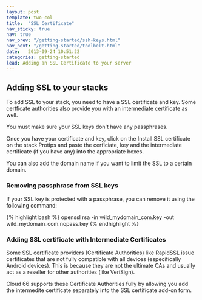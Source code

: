 ```yaml
---
layout: post
template: two-col
title:  "SSL Certificate"
nav_sticky: true
nav: true
nav_prev: "/getting-started/ssh-keys.html"
nav_next: "/getting-started/toolbelt.html"
date:   2013-09-24 10:51:22
categories: getting-started
lead: Adding an SSL Certificate to your server
---
```



## Adding SSL to your stacks
To add SSL to your stack, you need to have a SSL certificate and key. Some certficate authorities also provide you with an intermediate certificate as well.

You must make sure your SSL keys don't have any passphrases.

Once you have your certificate and key, click on the Install SSL certificate on the stack Protips and paste the cerficiate, key and the intermediate certificate (if you have any) into the appropriate boxes.

You can also add the domain name if you want to limit the SSL to a certain domain.

### Removing passphrase from SSL keys
If your SSL key is protected with a passphrase, you can remove it using the following command:

{% highlight bash %}
	openssl rsa -in wild_mydomain_com.key -out wild_mydomain_com.nopass.key
{% endhighlight %}
### Adding SSL certificate with Intermediate Certificates
Some SSL certificate providers (Certificate Authorities) like RapidSSL issue certificates that are not fully compatible with all devices (especifically Android devices). This is because they are not the ultimate CAs and usually act as a reseller for other authorities (like VeriSign).

Cloud 66 supports these Certificate Authorities fully by allowing you add the intermedite certificate separately into the SSL certificate add-on form.